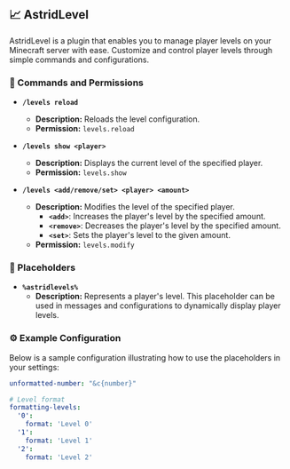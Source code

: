 ## 📈 AstridLevel 

AstridLevel is a plugin that enables you to manage player levels on your Minecraft server with ease. Customize and control player levels through simple commands and configurations.

### 🔧 Commands and Permissions 

- **`/levels reload`** 
  - **Description:** Reloads the level configuration.
  - **Permission:** `levels.reload`

- **`/levels show <player>`** 
  - **Description:** Displays the current level of the specified player.
  - **Permission:** `levels.show`

- **`/levels <add/remove/set> <player> <amount>`** 
  - **Description:** Modifies the level of the specified player.
    - **`<add>`**: Increases the player's level by the specified amount.
    - **`<remove>`**: Decreases the player's level by the specified amount.
    - **`<set>`**: Sets the player's level to the given amount.
  - **Permission:** `levels.modify`

### 🔄 Placeholders 

- **`%astridlevels%`** 
  - **Description:** Represents a player's level. This placeholder can be used in messages and configurations to dynamically display player levels.

### ⚙️ Example Configuration 

Below is a sample configuration illustrating how to use the placeholders in your settings:

```yaml
unformatted-number: "&c{number}"

# Level format
formatting-levels:
  '0':
    format: 'Level 0'
  '1':
    format: 'Level 1'
  '2':
    format: 'Level 2'
```
